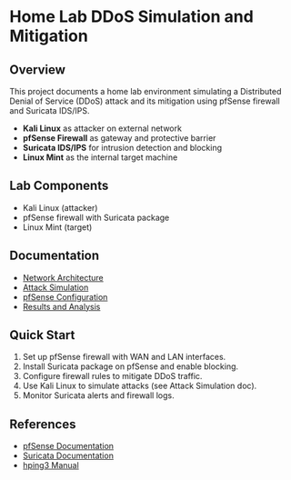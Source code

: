 # Home Lab DDoS Simulation and Mitigation

## Overview

This project documents a home lab environment simulating a Distributed Denial of Service (DDoS) attack and its mitigation using pfSense firewall and Suricata IDS/IPS.

- **Kali Linux** as attacker on external network
- **pfSense Firewall** as gateway and protective barrier
- **Suricata IDS/IPS** for intrusion detection and blocking
- **Linux Mint** as the internal target machine

## Lab Components

- Kali Linux (attacker)
- pfSense firewall with Suricata package
- Linux Mint (target)

## Documentation

- [Network Architecture](network-architecture.md)
- [Attack Simulation](attack-simulation.md)
- [pfSense Configuration](pfsense-configuration.md)
- [Results and Analysis](results.md)

## Quick Start

1. Set up pfSense firewall with WAN and LAN interfaces.
2. Install Suricata package on pfSense and enable blocking.
3. Configure firewall rules to mitigate DDoS traffic.
4. Use Kali Linux to simulate attacks (see Attack Simulation doc).
5. Monitor Suricata alerts and firewall logs.

## References

- [pfSense Documentation](https://docs.netgate.com/pfsense/en/latest/)
- [Suricata Documentation](https://suricata.readthedocs.io/en/latest/)
- [hping3 Manual](http://www.hping.org/manpage.php)

